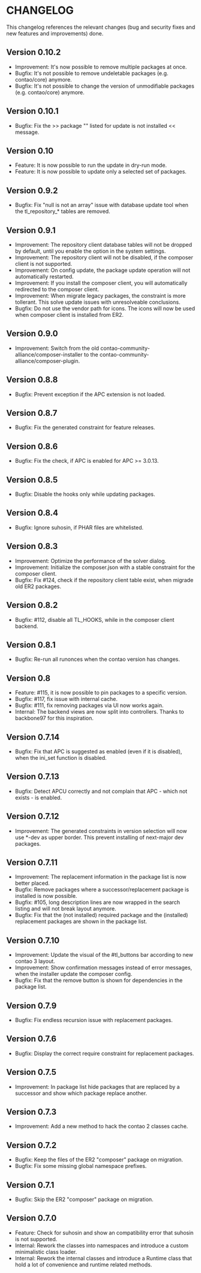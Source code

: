 CHANGELOG
=========

This changelog references the relevant changes (bug and security fixes and new features and improvements) done.

Version 0.10.2
--------------

* Improvement: It's now possible to remove multiple packages at once.
* Bugfix: It's not possible to remove undeletable packages (e.g. contao/core) anymore.
* Bugfix: It's not possible to change the version of unmodifiable packages (e.g. contao/core) anymore.

Version 0.10.1
--------------

* Bugfix: Fix the >> package "" listed for update is not installed << message.

Version 0.10
------------

* Feature: It is now possible to run the update in dry-run mode.
* Feature: It is now possible to update only a selected set of packages.

Version 0.9.2
-------------

* Bugfix: Fix "null is not an array" issue with database update tool when the tl_repository_* tables are removed.

Version 0.9.1
-------------

* Improvement: The repository client database tables will not be dropped by default, until you enable the option in the system settings.
* Improvement: The repository client will not be disabled, if the composer client is not supported.
* Improvement: On config update, the package update operation will not automatically restarted.
* Improvement: If you install the composer client, you will automatically redirected to the composer client.
* Improvement: When migrate legacy packages, the constraint is more tollerant. This solve update issues with unresolveable conclusions.
* Bugfix: Do not use the vendor path for icons. The icons will now be used when composer client is installed from ER2.

Version 0.9.0
-------------

* Improvement: Switch from the old contao-community-alliance/composer-installer to the contao-community-alliance/composer-plugin.

Version 0.8.8
-------------

* Bugfix: Prevent exception if the APC extension is not loaded.

Version 0.8.7
-------------

* Bugfix: Fix the generated constraint for feature releases.

Version 0.8.6
-------------

* Bugfix: Fix the check, if APC is enabled for APC >= 3.0.13.

Version 0.8.5
-------------

* Bugfix: Disable the hooks only while updating packages.

Version 0.8.4
-------------

* Bugfix: Ignore suhosin, if PHAR files are whitelisted.

Version 0.8.3
-------------

* Improvement: Optimize the performance of the solver dialog.
* Improvement: Initialize the composer.json with a stable constraint for the composer client.
* Bugfix: Fix #124, check if the repository client table exist, when migrade old ER2 packages.

Version 0.8.2
-------------

* Bugfix: #112, disable all TL_HOOKS, while in the composer client backend.

Version 0.8.1
-------------

* Bugfix: Re-run all runonces when the contao version has changes.

Version 0.8
-----------

* Feature: #115, it is now possible to pin packages to a specific version.
* Bugfix: #117, fix issue with internal cache.
* Bugfix: #111, fix removing packages via UI now works again.
* Internal: The backend views are now split into controllers. Thanks to backbone97 for this inspiration.

Version 0.7.14
--------------

* Bugfix: Fix that APC is suggested as enabled (even if it is disabled), when the ini_set function is disabled.

Version 0.7.13
--------------

* Bugfix: Detect APCU correctly and not complain that APC - which not exists - is enabled.

Version 0.7.12
--------------

* Improvement: The generated constraints in version selection will now use *-dev as upper border. This prevent installing of next-major dev packages.

Version 0.7.11
--------------

* Improvement: The replacement information in the package list is now better placed.
* Bugfix: Remove packages where a successor/replacement package is installed is now possible.
* Bugfix: #105, long description lines are now wrapped in the search listing and will not break layout anymore.
* Bugfix: Fix that the (not installed) required package and the (installed) replacement packages are shown in the package list.

Version 0.7.10
--------------

* Improvement: Update the visual of the #tl_buttons bar according to new contao 3 layout.
* Improvement: Show confirmation messages instead of error messages, when the installer update the composer config.
* Bugfix: Fix that the remove button is shown for dependencies in the package list.

Version 0.7.9
-------------

* Bugfix: Fix endless recursion issue with replacement packages.

Version 0.7.6
-------------

* Bugfix: Display the correct require constraint for replacement packages.

Version 0.7.5
-------------

* Improvement: In package list hide packages that are replaced by a successor and show which package replace another.

Version 0.7.3
-------------

* Improvement: Add a new method to hack the contao 2 classes cache.

Version 0.7.2
-------------

* Bugfix: Keep the files of the ER2 "composer" package on migration.
* Bugfix: Fix some missing global namespace prefixes.

Version 0.7.1
-------------

* Bugfix: Skip the ER2 "composer" package on migration.

Version 0.7.0
-------------

* Feature: Check for suhosin and show an compatibility error that suhosin is not supported.
* Internal: Rework the classes into namespaces and introduce a custom minimalistic class loader.
* Internal: Rework the internal classes and introduce a Runtime class that hold a lot of convenience and runtime related methods.
